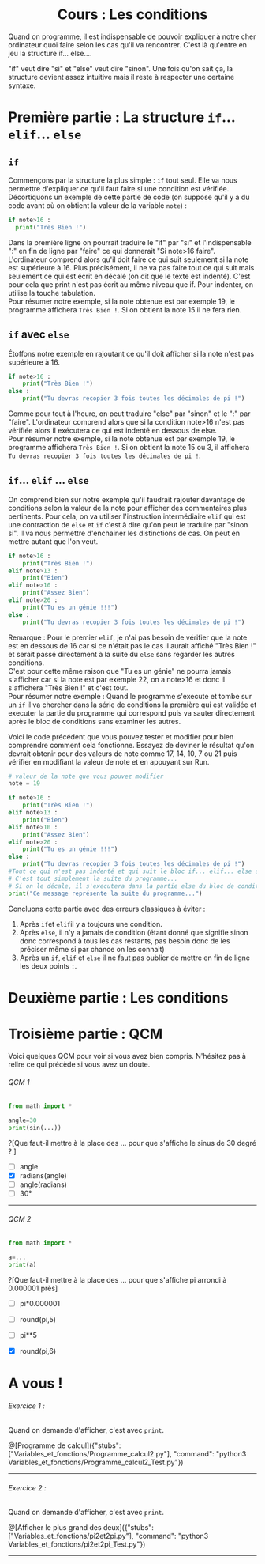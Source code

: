 <h1> <center>Cours : Les conditions</center></h1>

Quand on programme, il est indispensable de pouvoir expliquer à notre cher ordinateur quoi faire selon les cas qu'il va rencontrer. C'est là qu'entre en jeu la structure if... else....

"if" veut dire "si" et "else" veut dire "sinon". Une fois qu'on sait ça, la structure devient assez intuitive mais il reste à respecter une certaine syntaxe.

# Première partie : La structure `if`... `elif`... `else`

## `if`

Commençons par la structure la plus simple : `if` tout seul. Elle va nous permettre d'expliquer ce qu'il faut faire si une condition est vérifiée. Décortiquons un exemple de cette partie de code (on suppose qu'il y a du code avant où on obtient la valeur de la variable `note`) : 
```python
if note>16 : 
  print("Très Bien !")
```
Dans la première ligne on pourrait traduire le "if" par "si" et l'indispensable ":" en fin de ligne par "faire" ce qui donnerait "Si note>16 faire".  
L'ordinateur comprend alors qu'il doit faire ce qui suit seulement si la note est supérieure à 16. Plus précisément, il ne va pas faire tout ce qui suit mais seulement ce qui est écrit en décalé (on dit que le texte est indenté). C'est pour cela que print n'est pas écrit au même niveau que if. Pour indenter, on utilise la touche tabulation.  
Pour résumer notre exemple, si la note obtenue est par exemple 19, le programme affichera `Très Bien !`. Si on obtient la note 15 il ne fera rien.

## `if` avec `else`

Étoffons notre exemple en rajoutant ce qu'il doit afficher si la note n'est pas supérieure à 16. 

```python
if note>16 :
    print("Très Bien !")
else :
    print("Tu devras recopier 3 fois toutes les décimales de pi !")
```
Comme pour tout à l'heure, on peut traduire "else" par "sinon" et le ":" par "faire". L'ordinateur comprend alors que si la condition note>16 n'est pas vérifiée alors il exécutera ce qui est indenté en dessous de else.  
Pour résumer notre exemple, si la note obtenue est par exemple 19, le programme affichera `Très Bien !`. Si on obtient la note 15 ou 3, il affichera `Tu devras recopier 3 fois toutes les décimales de pi !`.

## `if`... `elif` ... `else`

On comprend bien sur notre exemple qu'il faudrait rajouter davantage de conditions selon la valeur de la note pour afficher des commentaires plus pertinents. Pour cela, on va utiliser l'instruction intermédiaire `elif` qui est une contraction de `else` et `if` c'est à dire qu'on peut le traduire par "sinon si". Il va nous permettre d'enchainer les distinctions de cas. On peut en mettre autant que l'on veut.

```python
if note>16 :
    print("Très Bien !")
elif note>13 :
    print("Bien")
elif note>10 :
    print("Assez Bien")
elif note>20 :
    print("Tu es un génie !!!")
else :
    print("Tu devras recopier 3 fois toutes les décimales de pi !")
```
Remarque : Pour le premier `elif`, je n'ai pas besoin de vérifier que la note est en dessous de 16 car si ce n'était pas le cas il aurait affiché "Très Bien !" et serait passé directement à la suite du `else` sans regarder les autres conditions.  
C'est pour cette même raison que "Tu es un génie" ne pourra jamais s'afficher car si la note est par exemple 22, on a note>16 et donc il s'affichera "Très Bien !" et c'est tout.  
Pour résumer notre exemple : Quand le programme s'execute et tombe sur un `if` il va chercher dans la série de conditions la première qui est validée et executer la partie du programme qui correspond puis va sauter directement après le bloc de conditions sans examiner les autres.

Voici le code précédent que vous pouvez tester et modifier pour bien comprendre comment cela fonctionne. Essayez de deviner le résultat qu'on devrait obtenir pour des valeurs de note comme 17, 14, 10, 7 ou 21 puis vérifier en modifiant la valeur de note et en appuyant sur Run.

```python runnable
# valeur de la note que vous pouvez modifier
note = 19

if note>16 :
    print("Très Bien !")
elif note>13 :
    print("Bien")
elif note>10 :
    print("Assez Bien")
elif note>20 :
    print("Tu es un génie !!!")
else :
    print("Tu devras recopier 3 fois toutes les décimales de pi !")
#Tout ce qui n'est pas indenté et qui suit le bloc if... elif... else sera executé quoi qu'il se passe dans ce bloc
# C'est tout simplement la suite du programme...
# Si on le décale, il s'executera dans la partie else du bloc de condition.
print("Ce message représente la suite du programme...")
```

Concluons cette partie avec des erreurs classiques à éviter :
1. Après `if`et `elif`il y a toujours une condition.
2. Après `else`, il n'y a jamais de condition (étant donné que signifie sinon donc correspond à tous les cas restants, pas besoin donc de les préciser même si par chance on les connait)
3. Après un `if`, `elif` et `else` il ne faut pas oublier de mettre en fin de ligne les deux points `:`.


# Deuxième partie : Les conditions

  
# Troisième partie : QCM

Voici quelques QCM pour voir si vous avez bien compris. N'hésitez pas à relire ce qui précède si vous avez un doute.

###### QCM 1
```python
from math import *

angle=30
print(sin(...))
```  
?[Que faut-il mettre à la place des ... pour que s'affiche le sinus de 30 degré ? ]
-[ ] angle
-[x] radians(angle)
-[ ] angle(radians)
-[ ] 30°

---

###### QCM 2
```python
from math import *

a=...
print(a)
```  
?[Que faut-il mettre à la place des ... pour que s'affiche pi arrondi à 0.000001 près]
-[ ] pi\*0.000001
-[ ] round(pi,5)
-[ ] pi\*\*5
-[x] round(pi,6)


# A vous !

###### Exercice 1 :


Quand on demande d'afficher, c'est avec `print`.

@[Programme de calcul]({"stubs": ["Variables_et_fonctions/Programme_calcul2.py"], "command": "python3 Variables_et_fonctions/Programme_calcul2_Test.py"})

---

###### Exercice 2 :



Quand on demande d'afficher, c'est avec `print`.

@[Afficher le plus grand des deux]({"stubs": ["Variables_et_fonctions/pi2et2pi.py"], "command": "python3 Variables_et_fonctions/pi2et2pi_Test.py"})

---



